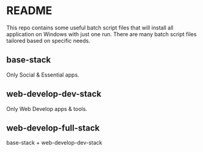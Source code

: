 # README
This repo contains some useful batch script files that will install all application on Windows with just one run. There are many batch script files tailored based on specific needs.

## base-stack
Only Social & Essential apps.

## web-develop-dev-stack
Only Web Develop apps & tools.

## web-develop-full-stack
base-stack + web-develop-dev-stack
